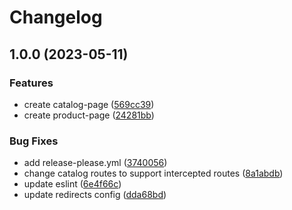 # Changelog

## 1.0.0 (2023-05-11)


### Features

* create catalog-page ([569cc39](https://github.com/jcarlos0511/intercepted-routes-poc/commit/569cc39cb93421d2dc960cf55859c5527bf9d998))
* create product-page ([24281bb](https://github.com/jcarlos0511/intercepted-routes-poc/commit/24281bbf2ccca402a01262cda5df91bd4838f77c))


### Bug Fixes

* add release-please.yml ([3740056](https://github.com/jcarlos0511/intercepted-routes-poc/commit/3740056c2537fc4ddbcc65db42a3c96a2c361ad5))
* change catalog routes to support intercepted routes ([8a1abdb](https://github.com/jcarlos0511/intercepted-routes-poc/commit/8a1abdbaade63696554e409cd997a18fbf753a42))
* update eslint ([6e4f66c](https://github.com/jcarlos0511/intercepted-routes-poc/commit/6e4f66cd2a85adcdd33b924fa3f6952af8ed6d8b))
* update redirects config ([dda68bd](https://github.com/jcarlos0511/intercepted-routes-poc/commit/dda68bde9015def318696d9df7e5c7f1183fc736))
